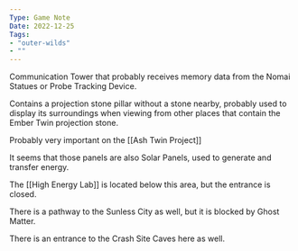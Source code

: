 ```yaml
---
Type: Game Note
Date: 2022-12-25
Tags:
- "outer-wilds"
- ""
---
```


Communication Tower that probably receives memory data from the Nomai Statues or Probe Tracking Device.

Contains a projection stone pillar without a stone nearby, probably used to display its surroundings when viewing from other places that contain the Ember Twin projection stone.

Probably very important on the [[Ash Twin Project]]

It seems that those panels are also Solar Panels, used to generate and transfer energy.

The [[High Energy Lab]] is located below this area, but the entrance is closed.

There is a pathway to the Sunless City as well, but it is blocked by Ghost Matter.

There is an entrance to the Crash Site Caves here as well.